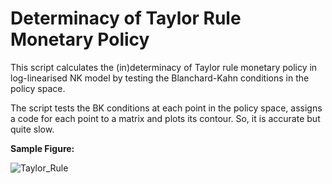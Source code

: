 # Determinacy of Taylor Rule Monetary Policy
This script calculates the (in)determinacy of Taylor rule monetary policy in log-linearised NK model by testing the Blanchard-Kahn conditions in the policy space. 

The script tests the BK conditions at each point in the policy space, assigns a code for each point to a matrix and plots its contour. So, it is accurate but quite slow. 

__Sample Figure:__

![Taylor_Rule](https://user-images.githubusercontent.com/45733935/79697748-b60fbc80-8284-11ea-8aea-5a9581aeb2d0.png)
